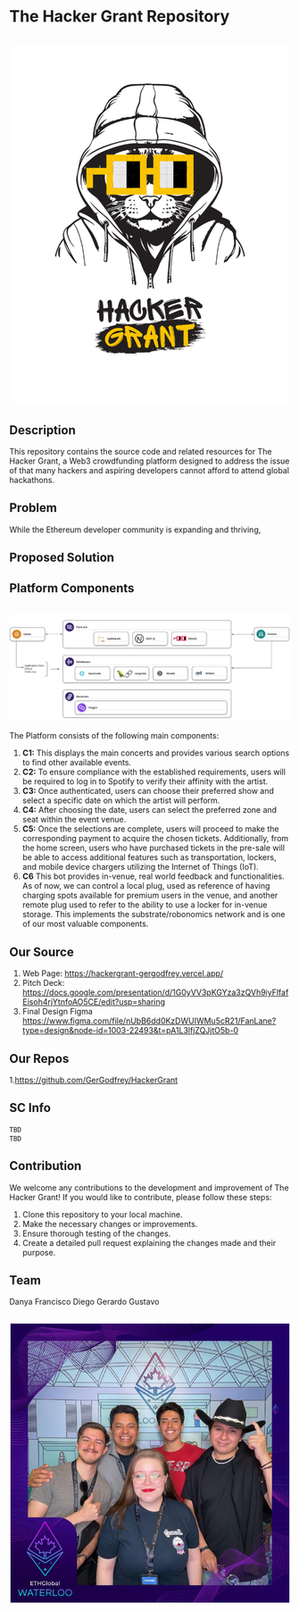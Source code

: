 # The Hacker Grant Repository
<p align="center">
    <br>
    <img src="images/HackerGrant_logo.png" width="500"/>
    <br>
<p>

## Description
This repository contains the source code and related resources for The Hacker Grant, a Web3 crowdfunding platform designed to address the issue of that many hackers and aspiring developers cannot afford to attend global hackathons.
## Problem
While the Ethereum developer community is expanding and thriving, 

## Proposed Solution

## Platform Components
<p align="center">
    <br>
        <img src="images/components.jpg" width="1000"/>
    <br>
<p>


The Platform consists of the following main components:
1.	**C1:** This displays the main concerts and provides various search options to find other available events.
2.	**C2:** To ensure compliance with the established requirements, users will be required to log in to Spotify to verify their affinity with the artist.
3.	**C3:** Once authenticated, users can choose their preferred show and select a specific date on which the artist will perform.
4.	**C4:** After choosing the date, users can select the preferred zone and seat within the event venue.
5.	**C5:** Once the selections are complete, users will proceed to make the corresponding payment to acquire the chosen tickets.
Additionally, from the home screen, users who have purchased tickets in the pre-sale will be able to access additional features such as transportation, lockers, and mobile device chargers utilizing the Internet of Things (IoT).
6. **C6** This bot provides in-venue, real world feedback and functionalities. As of now, we can control a local plug, used as reference of having charging spots available for premium users in the venue, and another remote plug used to refer to the ability to use a locker for in-venue storage. This implements the substrate/robonomics network and is one of our most valuable components.

## Our Source
1. Web Page: https://hackergrant-gergodfrey.vercel.app/
2. Pitch Deck: https://docs.google.com/presentation/d/1G0yVV3pKGYza3zQVh9iyFlfafEisoh4rjYtnfoAO5CE/edit?usp=sharing
3. Final Design Figma https://www.figma.com/file/nUbB6dd0KzDWUIWMu5cR21/FanLane?type=design&node-id=1003-22493&t=pA1L3lfjZQJjtO5b-0 

## Our Repos 
1.https://github.com/GerGodfrey/HackerGrant
## SC Info
    TBD
    TBD
## Contribution
We welcome any contributions to the development and improvement of The Hacker Grant! If you would like to contribute, please follow these steps:
1.	Clone this repository to your local machine.
2.	Make the necessary changes or improvements. 
3.	Ensure thorough testing of the changes.
4.	Create a detailed pull request explaining the changes made and their purpose.
## Team
Danya
Francisco 
Diego
Gerardo
Gustavo

<p align="center">
    <br>
    <img src="images/team.jpg" width="500"/>
    <br>
<p>




   


